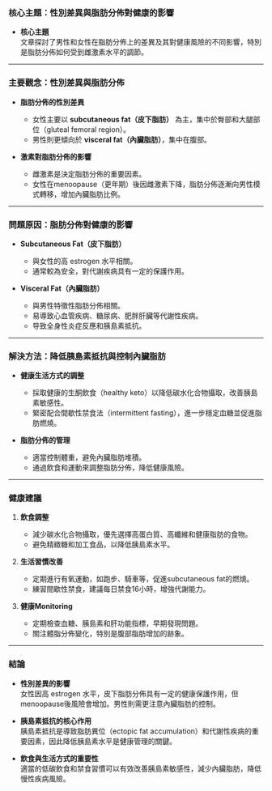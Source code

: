 ### 核心主題：性別差異與脂肪分佈對健康的影響

- **核心主題**  
  文章探討了男性和女性在脂肪分佈上的差異及其對健康風險的不同影響，特別是脂肪分佈如何受到雌激素水平的調節。

---

### 主要觀念：性別差異與脂肪分佈

- **脂肪分佈的性別差異**  
  - 女性主要以 **subcutaneous fat（皮下脂肪）** 為主，集中於臀部和大腿部位（gluteal femoral region）。  
  - 男性則更傾向於 **visceral fat（內臟脂肪）**，集中在腹部。

- **激素對脂肪分佈的影響**  
  - 雌激素是決定脂肪分佈的重要因素。  
  - 女性在menoopause（更年期）後因雌激素下降，脂肪分佈逐漸向男性模式轉移，增加內臟脂肪比例。

---

### 問題原因：脂肪分佈對健康的影響

- **Subcutaneous Fat（皮下脂肪）**  
  - 與女性的高 estrogen 水平相關。  
  - 通常較為安全，對代謝疾病具有一定的保護作用。

- **Visceral Fat（內臟脂肪）**  
  - 與男性特徵性脂肪分佈相關。  
  - 易導致心血管疾病、糖尿病、肥胖肝臟等代謝性疾病。  
  - 导致全身性炎症反應和胰島素抵抗。

---

### 解決方法：降低胰島素抵抗與控制內臟脂肪

- **健康生活方式的調整**  
  - 採取健康的生酮飲食（healthy keto）以降低碳水化合物攝取，改善胰島素敏感性。  
  - 緊密配合間歇性禁食法（intermittent fasting），進一步穩定血糖並促進脂肪燃燒。

- **脂肪分佈的管理**  
  - 適當控制體重，避免內臟脂肪堆積。  
  - 通過飲食和運動來調整脂肪分佈，降低健康風險。

---

### 健康建議

1. **飲食調整**  
   - 減少碳水化合物攝取，優先選擇高蛋白質、高纖維和健康脂肪的食物。  
   - 避免精緻糖和加工食品，以降低胰島素水平。

2. **生活習慣改善**  
   - 定期進行有氧運動，如跑步、騎車等，促進subcutaneous fat的燃燒。  
   - 練習間歇性禁食，建議每日禁食16小時，增強代謝能力。

3. **健康Monitoring**  
   - 定期檢查血糖、胰島素和肝功能指標，早期發現問題。  
   - 關注體脂分佈變化，特別是腹部脂肪增加的跡象。

---

### 結論

- **性別差異的影響**  
  女性因高 estrogen 水平，皮下脂肪分佈具有一定的健康保護作用，但menoopause後風險會增加。男性則需更注意內臟脂肪的控制。

- **胰島素抵抗的核心作用**  
  胰島素抵抗是導致脂肪異位（ectopic fat accumulation）和代謝性疾病的重要因素，因此降低胰島素水平是健康管理的關鍵。

- **飲食與生活方式的重要性**  
  適當的低碳飲食和禁食習慣可以有效改善胰島素敏感性，減少內臟脂肪，降低慢性疾病風險。